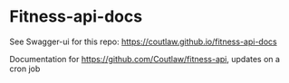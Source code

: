 # Fitness-api-docs
See Swagger-ui for this repo: https://coutlaw.github.io/fitness-api-docs

Documentation for https://github.com/Coutlaw/fitness-api, updates on a cron job
